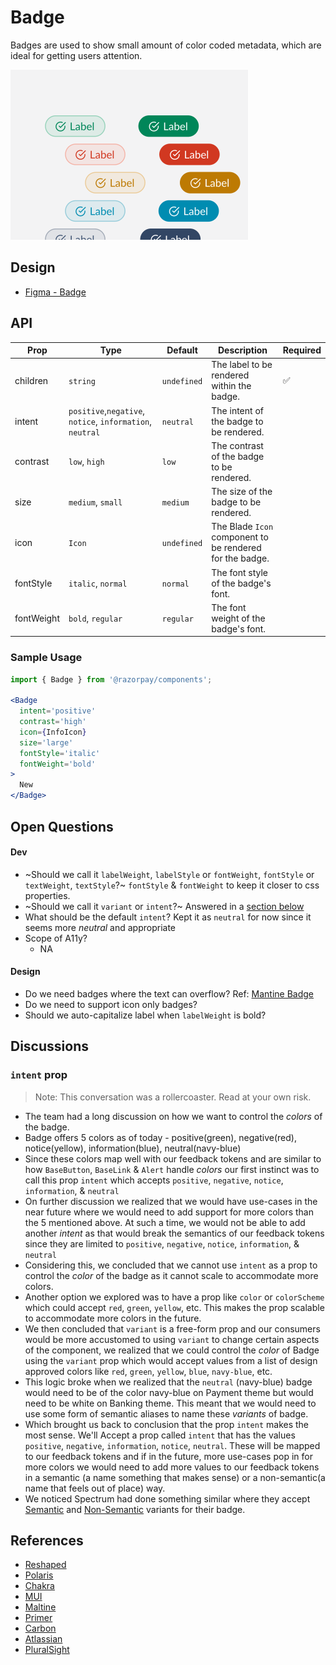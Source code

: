 # Badge <!-- omit in toc -->
Badges are used to show small amount of color coded metadata, which are ideal for getting users attention.

<img src="./badge-thumbnail.png" width="380" />

## Design
- [Figma - Badge](https://www.figma.com/file/jubmQL9Z8V7881ayUD95ps/Blade---Payment-Light?node-id=8110%3A417)


## API

| Prop | Type | Default | Description | Required |
|---|---|---|---|---|
| children | `string` | `undefined` | The label to be rendered within the badge. | ✅ |
| intent | `positive`,`negative`, `notice`, `information`, `neutral` | `neutral` | The intent of the badge to be rendered. |  |
| contrast | `low`, `high` | `low` | The contrast of the badge to be rendered. |  |
| size | `medium`, `small` | `medium` | The size of the badge to be rendered. |  |
| icon | `Icon` | `undefined` | The Blade `Icon` component to be rendered for the badge. |  |
| fontStyle | `italic`, `normal` | `normal` | The font style of the badge's font. |  |
| fontWeight | `bold`, `regular` | `regular` | The font weight of the badge's font. |  |

### Sample Usage
```jsx
import { Badge } from '@razorpay/components';

<Badge 
  intent='positive'
  contrast='high'
  icon={InfoIcon} 
  size='large' 
  fontStyle='italic' 
  fontWeight='bold'
>
  New
</Badge>
```

## Open Questions
#### Dev
- ~Should we call it `labelWeight`, `labelStyle` or `fontWeight`, `fontStyle` or `textWeight`, `textStyle`?~ `fontStyle` & `fontWeight` to keep it closer to css properties.
- ~Should we call it `variant` or `intent`?~ Answered in a [section below](#intent-prop)
- What should be the default `intent`? Kept it as `neutral` for now since it seems more _neutral_ and appropriate
- Scope of A11y?
  - NA

#### Design
- Do we need badges where the text can overflow? Ref: [Mantine Badge](https://mantine.dev/core/badge/#full-width-and-overflow)
- Do we need to support icon only badges?
- Should we auto-capitalize label when `labelWeight` is bold?

## Discussions
### `intent` prop
> Note: This conversation was a rollercoaster. Read at your own risk.
- The team had a long discussion on how we want to control the _colors_ of the badge. 
- Badge offers 5 colors as of today - positive(green), negative(red), notice(yellow), information(blue), neutral(navy-blue)
- Since these colors map well with our feedback tokens and are similar to how `BaseButton`, `BaseLink` & `Alert` handle _colors_ our first instinct was to call this prop `intent` which accepts `positive`, `negative`, `notice`, `information`, & `neutral`
- On further discussion we realized that we would have use-cases in the near future where we would need to add support for more colors than the 5 mentioned above. At such a time, we would not be able to add another _intent_ as that would break the semantics of our feedback tokens since they are limited to `positive`, `negative`, `notice`, `information`, & `neutral`
- Considering this, we concluded that we cannot use `intent` as a prop to control the _color_ of the badge as it cannot scale to accommodate more colors.
- Another option we explored was to have a prop like `color` or `colorScheme` which could accept `red`, `green`, `yellow`, etc. This makes the prop scalable to accommodate more colors in the future.
- We then concluded that `variant` is a free-form prop and our consumers would be more accustomed to using `variant` to change certain aspects of the component, we realized that we could control the _color_ of Badge using the `variant` prop which would accept values from a list of design approved colors like `red`, `green`, `yellow`, `blue`, `navy-blue`, etc.
- This logic broke when we realized that the `neutral` (navy-blue) badge would need to be of the color navy-blue on Payment theme but would need to be white on Banking theme. This meant that we would need to use some form of semantic aliases to name these _variants_ of badge. 
- Which brought us back to conclusion that the prop `intent` makes the most sense. We'll Accept a prop called `intent` that has the values `positive`, `negative`, `information`, `notice`, `neutral`. These will be mapped to our feedback tokens and if in the future, more use-cases pop in for more colors we would need to add more values to our feedback tokens in a semantic (a name something that makes sense) or a non-semantic(a name that feels out of place) way.
- We noticed Spectrum had done something similar where they accept [Semantic](https://opensource.adobe.com/spectrum-web-components/storybook/?path=/story/badge--semantic) and [Non-Semantic](https://opensource.adobe.com/spectrum-web-components/storybook/?path=/story/badge--non-semantic) variants for their badge.

## References
- [Reshaped](https://reshaped.so/content/docs/components/badge)
- [Polaris](https://polaris.shopify.com/components/badge)
- [Chakra](https://chakra-ui.com/docs/components/badge/)
- [MUI](https://mui.com/material-ui/react-badge/)
- [Maltine](https://mantine.dev/core/badge/)
- [Primer](https://primer.style/react/Label)
- [Carbon](https://carbondesignsystem.com/components/tag/usage/)
- [Atlassian](https://atlassian.design/components/badge/examples)
- [PluralSight](https://design-system.pluralsight.com/components/badge)